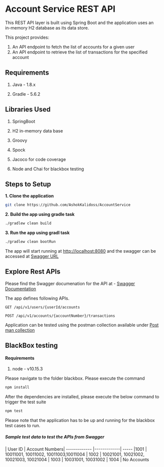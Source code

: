 # Account Service REST API

This REST API layer is built using Spring Boot and the application uses an in-memory H2 database as its data store.

This project provides:

1. An API endpoint  to fetch the list of accounts for a given user
2. An API endpoint to retrieve the list of transactions for the specified account

## Requirements

1. Java - 1.8.x

2. Gradle - 5.6.2

## Libraries Used

1. SpringBoot

2. H2 in-memory data base

3. Groovy

4. Spock
5. Jacoco for code coverage

6. Node and Chai for blackbox testing

## Steps to Setup

**1. Clone the application**

```bash
git clone https://github.com/AshokKalidoss/AccountService
```

**2. Build the app using gradle task**

```bash
./gradlew clean build
```

**3. Run the app using gradl task**

```bash
./gradlew clean bootRun
```

The app will start running at <http://localhost:8080> and the swagger can be accessed at [Swagger URL](http://localhost:8080/api/swagger-ui.html)

## Explore Rest APIs

Please find the Swagger documenation for the API at - [Swagger Documentation](https://github.com/AshokKalidoss/AccountService/blob/master/web/resources/interfaces/swagger/swagger_definition/AccountService.yaml)

The app defines following  APIs.

    GET /api/v1/users/{userId/accounts

    POST /api/v1/accounts/{accountNumber}/transactions

Application can  be tested using the postman collection available under [Post man collection](https://github.com/AshokKalidoss/AccountService/tree/master/web/resources/postman_collection)


## BlackBox testing

#### Requirements

1. node - v10.15.3

Please navigate to the folder blackbox. Please execute the command
```bash
npm install
```

After the dependencies are installed, please execute the below command to trigger the test suite
```bash
npm test
```
Please note that the application has to be up and running for the blackbox test  cases to run.

##### Sample test data to test the APIs from Swagger

| User ID      | Account Numbers|
 ------------- |-------------| -----
|1001    | 10011001, 10011002, 10011003,10011004
| 1002     | 10021001, 10021002, 10021003, 10021004
| 1003 | 10031001, 10031002
| 1004 | No Accounts

